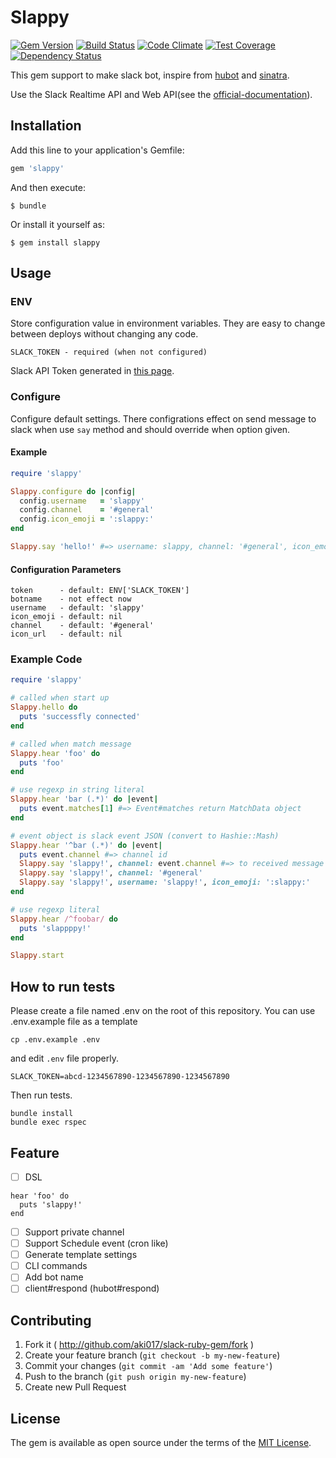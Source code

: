# Slappy

[![Gem Version](https://badge.fury.io/rb/slappy.svg)](https://badge.fury.io/rb/slappy)
[![Build Status](https://travis-ci.org/yuemori/slappy.svg?branch=master)](https://travis-ci.org/yuemori/slappy)
[![Code Climate](https://codeclimate.com/repos/563cbaad1787d72930000582/badges/9753daa4ecd1a303b6ae/gpa.svg)](https://codeclimate.com/repos/563cbaad1787d72930000582/feed)
[![Test Coverage](https://codeclimate.com/repos/563cbaad1787d72930000582/badges/9753daa4ecd1a303b6ae/coverage.svg)](https://codeclimate.com/repos/563cbaad1787d72930000582/coverage)
[![Dependency Status](https://gemnasium.com/yuemori/slappy.svg)](https://gemnasium.com/yuemori/slappy)

This gem support to make slack bot, inspire from [hubot](https://github.com/github/hubot) and [sinatra](https://github.com/sinatra/sinatra).

Use the Slack Realtime API and Web API(see the [official-documentation](https://api.slack.com)).

## Installation

Add this line to your application's Gemfile:

```ruby
gem 'slappy'
```

And then execute:

    $ bundle

Or install it yourself as:

    $ gem install slappy

## Usage
### ENV
Store configuration value in environment variables. They are easy to change between deploys without changing any code.

```
SLACK_TOKEN - required (when not configured)
```

Slack API Token generated in [this page](https://api.slack.com/web).

### Configure
Configure default settings.
There configrations effect on send message to slack when use `say` method and should override when option given.

#### Example

```ruby
require 'slappy'

Slappy.configure do |config|
  config.username   = 'slappy'
  config.channel    = '#general'
  config.icon_emoji = ':slappy:'
end

Slappy.say 'hello!' #=> username: slappy, channel: '#general', icon_emoji: ':slappy:'
```

#### Configuration Parameters

```
token      - default: ENV['SLACK_TOKEN']
botname    - not effect now
username   - default: 'slappy'
icon_emoji - default: nil
channel    - default: '#general'
icon_url   - default: nil
```

### Example Code

```ruby
require 'slappy'

# called when start up
Slappy.hello do
  puts 'successfly connected'
end

# called when match message
Slappy.hear 'foo' do
  puts 'foo'
end

# use regexp in string literal
Slappy.hear 'bar (.*)' do |event|
  puts event.matches[1] #=> Event#matches return MatchData object
end

# event object is slack event JSON (convert to Hashie::Mash)
Slappy.hear '^bar (.*)' do |event|
  puts event.channel #=> channel id
  Slappy.say 'slappy!', channel: event.channel #=> to received message channel
  Slappy.say 'slappy!', channel: '#general'
  Slappy.say 'slappy!', username: 'slappy!', icon_emoji: ':slappy:'
end

# use regexp literal
Slappy.hear /^foobar/ do
  puts 'slappppy!'
end

Slappy.start
```

## How to run tests

Please create a file named .env on the root of this repository. You can use .env.example file as a template

```
cp .env.example .env
```

and edit `.env` file properly.

```
SLACK_TOKEN=abcd-1234567890-1234567890-1234567890
```

Then run tests.

```
bundle install
bundle exec rspec
```

## Feature

- [ ] DSL
```
hear 'foo' do
  puts 'slappy!'
end
```
- [ ] Support private channel
- [ ] Support Schedule event (cron like)
- [ ] Generate template settings
- [ ] CLI commands
- [ ] Add bot name
- [ ] client#respond (hubot#respond)

## Contributing

1. Fork it ( http://github.com/aki017/slack-ruby-gem/fork )
2. Create your feature branch (`git checkout -b my-new-feature`)
3. Commit your changes (`git commit -am 'Add some feature'`)
4. Push to the branch (`git push origin my-new-feature`)
5. Create new Pull Request

## License

The gem is available as open source under the terms of the [MIT License](http://opensource.org/licenses/MIT).


